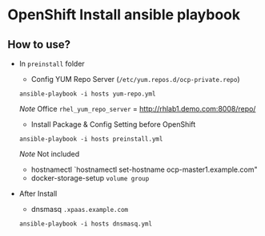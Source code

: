 OpenShift Install ansible playbook
==============================
How to use?
-----------

* In `preinstall` folder 

  * Config YUM Repo Server (`/etc/yum.repos.d/ocp-private.repo`)
  ```
  ansible-playbook -i hosts yum-repo.yml
  ```
  _Note_ Office `rhel_yum_repo_server` = http://rhlab1.demo.com:8008/repo/

  * Install Package & Config Setting before OpenShift 
  ```
  ansible-playbook -i hosts preinstall.yml
  ```
  
  _Note_ Not included 
    * hostnamectl `hostnamectl set-hostname ocp-master1.example.com"
    * docker-storage-setup `volume group`

* After Install

  * dnsmasq `.xpaas.example.com`
  ```
  ansible-playbook -i hosts dnsmasq.yml
  ```
